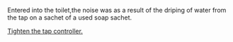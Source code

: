 Entered into the toilet,the noise was as a result of the driping of water from the tap on a sachet of a used soap sachet.

[Tighten the tap controller.](tighten-tap-controller.md)
